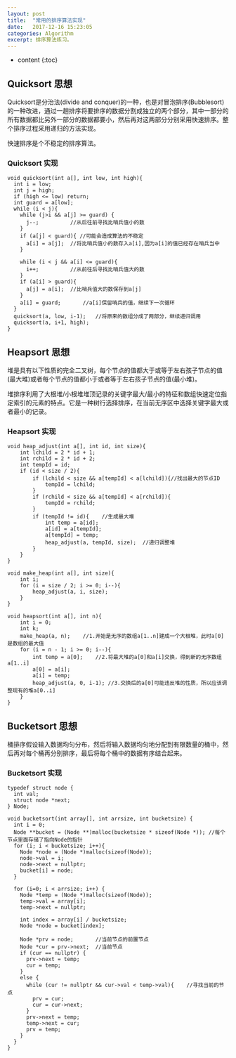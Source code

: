 ```yaml
---
layout: post
title:  "常用的排序算法实现"
date:   2017-12-16 15:23:05
categories: Algorithm
excerpt: 排序算法练习。
---
```


* content
{:toc}

## Quicksort 思想
Quicksort是分治法(divide and conquer)的一种，也是对冒泡排序(Bubblesort)的一种改进，通过一趟排序将要排序的数据分割成独立的两个部分，其中一部分的所有数据都比另外一部分的数据都要小，然后再对这两部分分别采用快速排序。整个排序过程采用递归的方法实现。

快速排序是个不稳定的排序算法。

### Quicksort 实现

    void quicksort(int a[], int low, int high){
      int i = low;
      int j = high;
      if (high <= low) return;
      int guard = a[low];
      while (i < j){		
        while (j>i && a[j] >= guard) {
          j--;			//从后往前寻找比哨兵值小的数
        }
        if (a[j] < guard){ //可能会造成算法的不稳定
          a[i] = a[j];	//将比哨兵值小的数存入a[i],因为a[i]的值已经存在哨兵当中
        }

        while (i < j && a[i] <= guard){
          i++;			//从前往后寻找比哨兵值大的数
        }		
        if (a[i] > guard){
          a[j] = a[i];	//比哨兵值大的数保存到a[j]
        }
        a[i] = guard;		//a[i]保留哨兵的值，继续下一次循环
      }
      quicksort(a, low, i-1);	//将原来的数组分成了两部分，继续递归调用
      quicksort(a, i+1, high);
    }


## Heapsort 思想

堆是具有以下性质的完全二叉树，每个节点的值都大于或等于左右孩子节点的值(最大堆)或者每个节点的值都小于或者等于左右孩子节点的值(最小堆)。

堆排序利用了大根堆/小根堆堆顶记录的关键字最大/最小的特征和数组快速定位指定索引的元素的特点。它是一种树行选择排序，在当前无序区中选择关键字最大或者最小的记录。


### Heapsort 实现

    void heap_adjust(int a[], int id, int size){
    	int lchild = 2 * id + 1;
    	int rchild = 2 * id + 2;
    	int tempId = id;
    	if (id < size / 2){
    		if (lchild < size && a[tempId] < a[lchild]){//找出最大的节点ID
    			tempId = lchild;
    		}
    		if (rchild < size && a[tempId] < a[rchild]){
    			tempId = rchild;
    		}
    		if (tempId != id){    //生成最大堆
    			int temp = a[id];
    			a[id] = a[tempId];
    			a[tempId] = temp;
    			heap_adjust(a, tempId, size);  //递归调整堆
    		}
    	}
    }

    void make_heap(int a[], int size){
    	int i;
    	for (i = size / 2; i >= 0; i--){
    		heap_adjust(a, i, size);
    	}
    }

    void heapsort(int a[], int n){
    	int i = 0;
    	int k;
    	make_heap(a, n);	//1.开始是无序的数组a[1..n]建成一个大根堆，此时a[0]是数组的最大值    
    	for (i = n - 1; i >= 0; i--){
    		int temp = a[0];	//2.将最大堆的a[0]和a[i]交换，得到新的无序数组a[1..i]
    		a[0] = a[i];
    		a[i] = temp;
    		heap_adjust(a, 0, i-1);	//3.交换后的a[0]可能违反堆的性质，所以应该调整现有的堆a[0..i]
    	}
    }

## Bucketsort 思想

桶排序假设输入数据均匀分布，然后将输入数据均匀地分配到有限数量的桶中，然后再对每个桶再分别排序，最后将每个桶中的数据有序结合起来。

### Bucketsort 实现

    typedef struct node {
      int val;
      struct node *next;
    } Node;

    void bucketsort(int array[], int arrsize, int bucketsize) {
      int i = 0;
      Node **bucket = (Node **)malloc(bucketsize * sizeof(Node *)); //每个节点里面存储了指向Node的指针
      for (i; i < bucketsize; i++){
        Node *node = (Node *)malloc(sizeof(Node));
        node->val = i;
        node->next = nullptr;
        bucket[i] = node;
      }

      for (i=0; i < arrsize; i++) {
        Node *temp = (Node *)malloc(sizeof(Node));
        temp->val = array[i];
        temp->next = nullptr;

        int index = array[i] / bucketsize;
        Node *node = bucket[index];

        Node *prv = node;		//当前节点的前置节点
        Node *cur = prv->next;	//当前节点
        if (cur == nullptr) {
          prv->next = temp;
          cur = temp;			
        }
        else {
          while (cur != nullptr && cur->val < temp->val){	 //寻找当前的节点			
            prv = cur;
            cur = cur->next;
          }				
          prv->next = temp;
          temp->next = cur;
          prv = temp;			
        }
      }
    }
